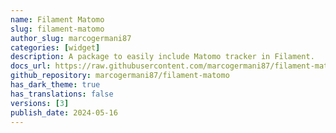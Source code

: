 ```yaml
---
name: Filament Matomo
slug: filament-matomo
author_slug: marcogermani87
categories: [widget]
description: A package to easily include Matomo tracker in Filament.
docs_url: https://raw.githubusercontent.com/marcogermani87/filament-matomo/main/README.md
github_repository: marcogermani87/filament-matomo
has_dark_theme: true
has_translations: false
versions: [3]
publish_date: 2024-05-16
---
```

